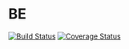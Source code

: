 # BE

[![Build Status](https://travis-ci.com/bw-eu-use-my-tech-stuff/BE.svg?branch=master)](https://travis-ci.com/bw-eu-use-my-tech-stuff/BE)
[![Coverage Status](https://coveralls.io/repos/github/bw-eu-use-my-tech-stuff/BE/badge.svg?branch=master)](https://coveralls.io/github/bw-eu-use-my-tech-stuff/BE?branch=master)
